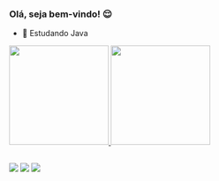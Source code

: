 ### Olá, seja bem-vindo! 😌

- 🔭 Estudando Java

<div>
  <a href="https://github.com/diogomolina">
  <img height="180em" src="https://github-readme-stats.vercel.app/api?username=diogomolina&show_icons=true&theme=dark&include_all_commits=true&count_private=true"/>
  <img height="180em" src="https://github-readme-stats.vercel.app/api/top-langs/?username=diogomolina&layout=compact&langs_count=7&theme=dark"/>
</div>

##

<div> 
  <a href="https://instagram.com/diogomolina06" target="_blank"><img src="https://img.shields.io/badge/-Instagram-%23E4405F?style=for-the-badge&logo=instagram&logoColor=white" target="_blank"></a>
  <a href = "mailto:diogomolina06@hotmail.com"><img src="https://img.shields.io/badge/-Gmail-%23333?style=for-the-badge&logo=gmail&logoColor=white" target="_blank"></a>
  <a href="https://www.linkedin.com/in/diogo-molina-245566230" target="_blank"><img src="https://img.shields.io/badge/-LinkedIn-%230077B5?style=for-the-badge&logo=linkedin&logoColor=white" target="_blank"></a> 
</div>
